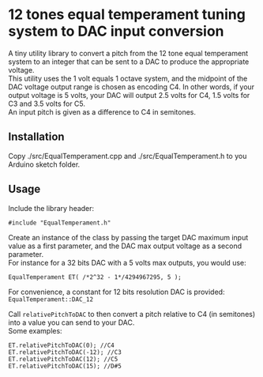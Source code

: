 # 12 tones equal temperament tuning system to DAC input conversion

A tiny utility library to convert a pitch from the 12 tone equal temperament system to an integer that can be sent to a DAC to produce the appropriate voltage.  
This utility uses the 1 volt equals 1 octave system, and the midpoint of the DAC voltage output range is chosen as encoding C4. In other words, if your output voltage is 5 volts, your DAC will output 2.5 volts for C4, 1.5 volts for C3 and 3.5 volts for C5.  
An input pitch is given as a difference to C4 in semitones.  

## Installation
Copy ./src/EqualTemperament.cpp and ./src/EqualTemperament.h to you Arduino sketch folder.

## Usage
Include the library header:
```
#include "EqualTemperament.h"
```

Create an instance of the class by passing the target DAC maximum input value as a first parameter, and the DAC max output voltage as a second parameter.  
For instance for a 32 bits DAC with a 5 volts max outputs, you would use:
```
EqualTemperament ET( /*2^32 - 1*/4294967295, 5 );
```

For convenience, a constant for 12 bits resolution DAC is provided:
```EqualTemperament::DAC_12```

Call `relativePitchToDAC` to then convert a pitch relative to C4 (in semitones) into a value you can send to your DAC.  
Some examples:
```
ET.relativePitchToDAC(0); //C4
ET.relativePitchToDAC(-12); //C3
ET.relativePitchToDAC(12); //C5
ET.relativePitchToDAC(15); //D#5
```
